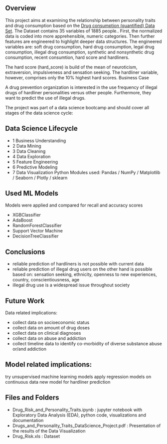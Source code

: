 ## Overview
This project aims at examining the relationship between personality traits and drug consumption based on the [Drug consumption (quantified) Data Set](https://archive.ics.uci.edu/ml/datasets/Drug+consumption+%28quantified%29). The Dataset contains 35 variables of 1885 people.. First, the normalized data is coded into more apprehensible, numeric categories. Then further features are engineered to highlight deeper data structures. The engineered variables are: soft drug consumption, hard drug consumption, legal drug consumption, illegal drug consumption, synthetic and nonsynthetic drug consumption, recent consumtion, hard score and hardliners.

The hard score (hard_score) is build of the mean of neuroticism, extraversion, impulsiveness and sensation seeking. The hardliner variable, however, comprises only the 10% highest hard scores. Business Case

A drug prevention organization is interested in the use frequency of illegal drugs of hardliner personalities versus other people. Furthermore, they want to predict the use of illegal drugs.

The project was part of a data science bootcamp and should cover all stages of the data science cycle:

## Data Science Lifecycle
* 1 Business Understanding
* 2 Data Mining
* 3 Data Cleaning
* 4 Data Exploration
* 5 Feature Engineering
* 6 Predictive Modeling
* 7 Data Visualization
Python Modules used:
Pandas / NumPy / Matplotlib / Seaborn / Plotly / sklearn

## Used ML Models
Models were applied and compared for recall and accuracy scores

* XGBClassifier
* AdaBoost
* RandomForestClassifier
* Support Vector Machine
* DecisionTreeClassifier

## Conclusions
* reliable prediction of hardliners is not possible with current data
* reliable prediction of illegal drug users on the other hand is possible based on: sensation seeking, ethnicity, openness to new experiences, country, conscientiousness, age
* illegal drug use is a widespread issue throughout society

## Future Work
Data related implications:

* collect data on socioeconomic status
* collect data on amount of drug doses
* collect data on clinical diagnoses
* collect data on abuse and addiction
* collect timeline data to identify co-morbidity of diverse substance abuse or/and addiction

## Model related implications:

try unsupervised machine learning models
apply regression models on continuous data
new model for hardliner prediction

## Files and Folders
* Drug_Risk_and_Personality_Traits.ipynb : jupyter notebook with Exploratory Data Analysis (EDA), python code, visualizations and documentation
* Drugs_and_Personality_Traits_DataScience_Project.pdf : Presentation of the results of the Data Visualization
* Drug_Risk.xls : Dataset
